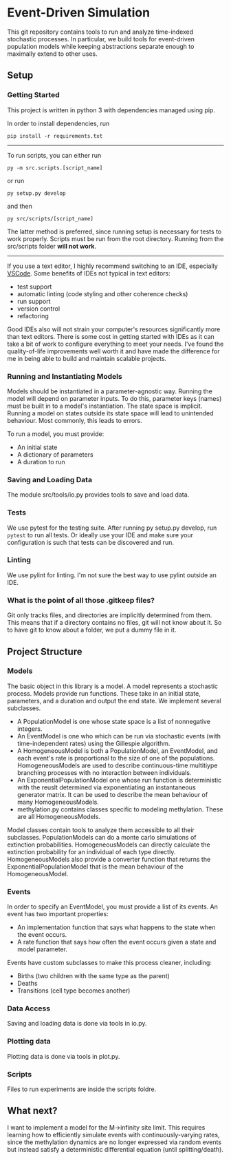 # Event-Driven Simulation   

This git repository contains tools to run and analyze time-indexed stochastic processes. In particular, we build tools for event-driven population models while keeping abstractions separate enough to maximally extend to other uses. 

## Setup

### Getting Started

This project is written in python 3 with dependencies managed using pip.

In order to install dependencies, run 
```
pip install -r requirements.txt
```

----

To run scripts, you can either run 
```
py -m src.scripts.[script_name]
```
or run 
```
py setup.py develop
```
and then 
```
py src/scripts/[script_name]
```

The latter method is preferred, since running setup is necessary for tests to work properly. Scripts must be run from the root directory. Running from the src/scripts folder **will not work**.

-----

If you use a text editor, I highly recommend switching to an IDE, especially [VSCode](https://code.visualstudio.com/download). Some benefits of IDEs not typical in text editors:
- test support
- automatic linting (code styling and other coherence checks)
- run support 
- version control
- refactoring

Good IDEs also will not strain your computer's resources significantly more than text editors. There is some cost in getting started with IDEs as it can take a bit of work to configure everything to meet your needs. I've found the quality-of-life improvements well worth it and have made the difference for me in being able to build and maintain scalable projects.  

### Running and Instantiating Models

Models should be instantiated in a parameter-agnostic way. Running the model will depend on parameter inputs. To do this, parameter keys (names) must be built in to a model's instantiation. The state space is implicit. Running a model on states outside its state space will lead to unintended behaviour. Most commonly, this leads to errors.  


To run a model, you must provide:
- An initial state
- A dictionary of parameters
- A duration to run 

### Saving and Loading Data

The module src/tools/io.py provides tools to save and load data. 


### Tests

We use pytest for the testing suite. After running py setup.py develop, run ```pytest``` to run all tests. Or ideally use your IDE and make sure your configuration is such that tests can be discovered and run.

### Linting

We use pylint for linting. I'm not sure the best way to use pylint outside an IDE. 


### What is the point of all those .gitkeep files? 

Git only tracks files, and directories are implicitly determined from them. This means that if a directory contains no files, git will not know about it. So to have git to know about a folder, we put a dummy file in it.  


## Project Structure

### Models

The basic object in this library is a model. A model represents a stochastic process. Models provide run functions. These take in an initial state, parameters, and a duration and output the end state. We implement several subclasses. 

- A PopulationModel is one whose state space is a list of nonnegative integers.  
- An EventModel is one who which can be run via stochastic events (with time-independent rates) using the Gillespie algorithm. 
- A HomogeneousModel is both a PopulationModel, an EventModel, and each event's rate is proportional to the size of one of the populations. HomogeneousModels are used to describe continuous-time multitiype branching processes with no interaction between individuals.
- An ExponentialPopulationModel one whose run function is deterministic with the reuslt determined via exponentiating an instantaneous generator matrix. It can be used to describe the mean behaviour of many HomogeneousModels.
- methylation.py contains classes specific to modeling methylation. These are all HomogeneousModels.


Model classes contain tools to analyze them accessible to all their subclasses. PopulationModels can do a monte carlo simulations of extinction probabilities. HomogeneousModels can directly calculate the extinction probability for an individual of each type directly. HomogeneousModels also provide a converter function that returns the ExponentialPopulationModel that is the mean behaviour of the HomogeneousModel.

### Events

In order to specify an EventModel, you must provide a list of its events. An event has two important properties:

- An implementation function that says what happens to the state when the event occurs. 
- A rate function that says how often the event occurs given a state and model parameter. 

Events have custom subclasses to make this process cleaner, including: 
- Births (two children with the same type as the parent)
- Deaths
- Transitions (cell type becomes another)


### Data Access

Saving and loading data is done via tools in io.py. 

### Plotting data

Plotting data is done via tools in plot.py.

### Scripts

Files to run experiments are inside the scripts foldre. 



## What next?

I want to implement a model for the M->infinity site limit. This requires learning how to efficiently simulate events with continuously-varying rates, since the methylation dynamics are no longer expressed via random events but instead satisfy a deterministic differential equation (until splitting/death). 
